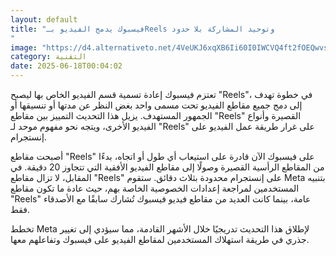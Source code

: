 ```yaml
---
layout: default
title: "فيسبوك يدمج الفيديو بـReels وتوحيد المشاركة بلا حدود
"
image: "https://d4.alternativeto.net/4VeUKJ6xqXB6Ii60I0IWCVQ4ft2fOEQwvs-1krFiiAQ/rs:fill:1520:760:0/g:ce:0:0/YWJzOi8vZGlzdC9jb250ZW50LzE3NTAyMDU5MDAyOTMucG5n.png"
category: التقنية
date: 2025-06-18T00:04:02
---
```


تعتزم فيسبوك إعادة تسمية قسم الفيديو الخاص بها ليصبح "Reels"، في خطوة تهدف إلى دمج جميع مقاطع الفيديو تحت مسمى واحد بغض النظر عن مدتها أو تنسيقها أو الجمهور المستهدف. يزيل هذا التحديث التمييز بين مقاطع "Reels" القصيرة وأنواع الفيديو الأخرى، ويتجه نحو مفهوم موحد لـ "Reels" على غرار طريقة عمل الفيديو على إنستجرام.

أصبحت مقاطع "Reels" على فيسبوك الآن قادرة على استيعاب أي طول أو اتجاه، بدءًا من المقاطع الرأسية القصيرة وصولًا إلى مقاطع الفيديو الأفقية التي تتجاوز 20 دقيقة. في المقابل، لا تزال مقاطع "Reels" على إنستجرام محدودة بثلاث دقائق. ستقوم Meta بتنبيه المستخدمين لمراجعة إعدادات الخصوصية الخاصة بهم، حيث عادة ما تكون مقاطع "Reels" عامة، بينما كانت العديد من مقاطع فيديو فيسبوك تُشارك سابقًا مع الأصدقاء فقط.

تخطط Meta لإطلاق هذا التحديث تدريجيًا خلال الأشهر القادمة، مما سيؤدي إلى تغيير جذري في طريقة استهلاك المستخدمين لمقاطع الفيديو على فيسبوك وتفاعلهم معها.
